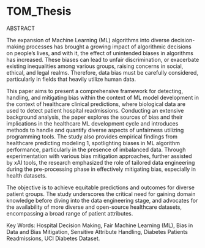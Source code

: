 # TOM_Thesis

ABSTRACT

The expansion of Machine Learning (ML) algorithms into diverse decision-making processes has brought a growing impact of algorithmic decisions on people’s lives, and with it, the effect of unintended biases in algorithms has increased. These biases can lead to unfair discrimination, or exacerbate existing inequalities among various groups, raising concerns in social, ethical, and legal realms. Therefore, data bias must be carefully considered, particularly in fields that heavily utilize human data.

This paper aims to present a comprehensive framework for detecting, handling, and mitigating bias within the context of ML model development in the context of healthcare clinical predictions, where biological data are used to detect patient hospital readmissions. Conducting an extensive background analysis, the paper explores the sources of bias and their implications in the healthcare ML development cycle and introduces methods to handle and quantify diverse aspects of unfairness utilizing programming tools. The study also provides empirical findings from healthcare predicting modeling 1, spotlighting biases in ML algorithm performance, particularly in the presence of imbalanced data. Through experimentation with various bias mitigation approaches, further assisted by xAI tools, the research emphasized the role of tailored data engineering during the pre-processing phase in effectively mitigating bias, especially in health datasets. 

The objective is to achieve equitable predictions and outcomes for diverse patient groups.
The study underscores the critical need for gaining domain knowledge before diving into the data engineering stage, and advocates for the availability of more diverse and open-source healthcare datasets, encompassing a broad range of patient attributes. 





Key Words: Hospital Decision Making, Fair Machine Learning (ML), Bias in Data and Bias Mitigation, Sensitive Attribute Handling, Diabetes Patients Readmissions, UCI Diabetes Dataset. 




